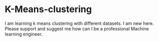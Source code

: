 # K-Means-clustering
I am learning k means clustering with different datasets. 
I am new here. Please support and suggest me how can I be a professional Machine learning engineer. 

